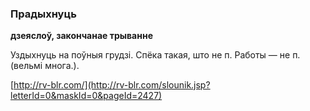 ### Прадыхнуць
**дзеяслоў, закончанае трыванне**

Уздыхнуць на поўныя грудзі. Спёка такая, што не п. Работы — не п. (вельмі многа.).

<a rel="author">[http://rv-blr.com/](http://rv-blr.com/slounik.jsp?letterId=0&maskId=0&pageId=2427)</a>
